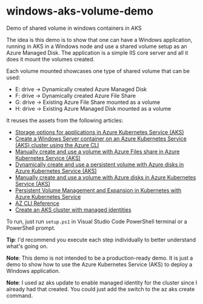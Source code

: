 # windows-aks-volume-demo
Demo of shared volume in windows containers in AKS

The idea is this demo is to show that one can have a Windows application, running in AKS in a Windows node and use a shared volume setup as an Azure Managed Disk.
The application is a simple IIS core server and all it does it mount the volumes created.

Each volume mounted showcases one type of shared volume that can be used:
- E: drive -> Dynamically created Azure Managed Disk
- F: drive -> Dynamically created Azure File Share
- G: drive -> Existing Azure File Share mounted as a volume
- H: drive -> Existing Azure Managed Disk mounted as a volume

It reuses the assets from the following articles:

- [Storage options for applications in Azure Kubernetes Service (AKS)](https://docs.microsoft.com/en-us/azure/aks/concepts-storage)
- [Create a Windows Server container on an Azure Kubernetes Service (AKS) cluster using the Azure CLI](https://docs.microsoft.com/en-us/azure/aks/windows-container-cli)
- [Manually create and use a volume with Azure Files share in Azure Kubernetes Service (AKS)](https://docs.microsoft.com/en-us/azure/aks/azure-files-volume)
- [Dynamically create and use a persistent volume with Azure disks in Azure Kubernetes Service (AKS)](https://docs.microsoft.com/en-us/azure/aks/azure-disks-dynamic-pv)
- [Manually create and use a volume with Azure disks in Azure Kubernetes Service (AKS)](https://docs.microsoft.com/en-us/azure/aks/azure-disk-volume)
- [Persistent Volume Management and Expansion in Kubernetes with Azure Kubernetes Service](https://thecloudblog.net/post/persistent-volume-management-and-expansion-in-kubernetes-with-azure-kubernetes-service/)
- [AZ CLI Reference](https://docs.microsoft.com/en-us/cli/azure/reference-index?view=azure-cli-latest)
- [Create an AKS cluster with managed identities](https://docs.microsoft.com/en-us/azure/aks/use-managed-identity#create-an-aks-cluster-with-managed-identities)


To run, just run `setup.ps1` in Visual Studio Code PowerShell terminal or a PowerShell prompt.

**Tip**: I'd recommend you execute each step individually to better understand what's going on.

**Note**: This demo is not intended to be a production-ready demo. It is just a demo to show how to use the Azure Kubernetes Service (AKS) to deploy a Windows application.

**Note**: I used az aks update to enable managed identity for the cluster since I already had that created. You could just add the switch to the az aks create command.
